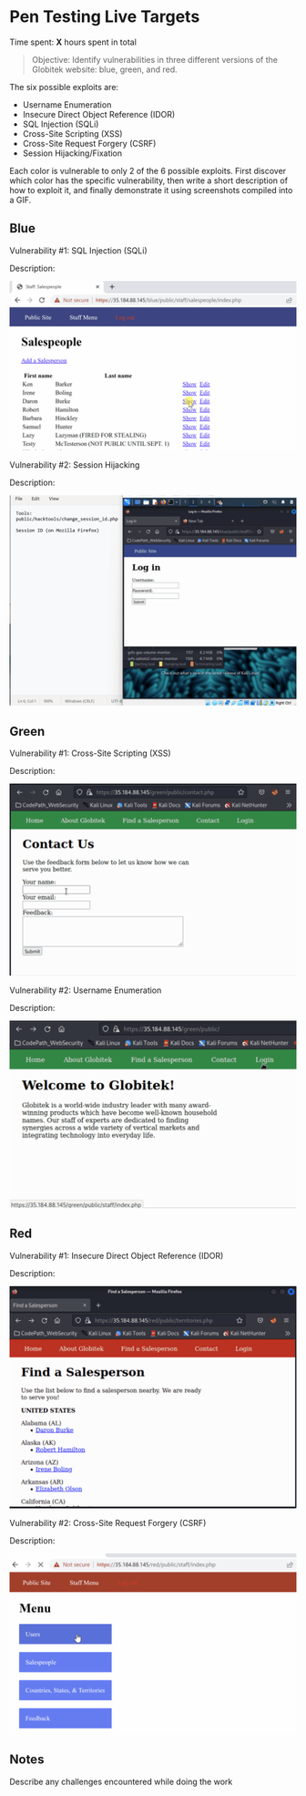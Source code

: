 # Pen Testing Live Targets

Time spent: **X** hours spent in total

> Objective: Identify vulnerabilities in three different versions of the Globitek website: blue, green, and red.

The six possible exploits are:

* Username Enumeration
* Insecure Direct Object Reference (IDOR)
* SQL Injection (SQLi)
* Cross-Site Scripting (XSS)
* Cross-Site Request Forgery (CSRF)
* Session Hijacking/Fixation

Each color is vulnerable to only 2 of the 6 possible exploits. First discover which color has the specific vulnerability, then write a short description of how to exploit it, and finally demonstrate it using screenshots compiled into a GIF.

## Blue

Vulnerability #1: SQL Injection (SQLi)

Description:

<img src="blue-sqli.gif">

Vulnerability #2: Session Hijacking

Description:

<img src="blue-sessionhijacking.gif">

## Green

Vulnerability #1: Cross-Site Scripting (XSS)

Description:

<img src="green-xss.gif">

Vulnerability #2: Username Enumeration

Description:

<img src="green-user_enumeration.gif">


## Red

Vulnerability #1: Insecure Direct Object Reference (IDOR)

Description:

<img src="red-idor.gif">


Vulnerability #2: Cross-Site Request Forgery (CSRF)

Description:

<img src="red-csrf.gif">


## Notes

Describe any challenges encountered while doing the work
